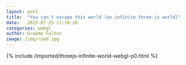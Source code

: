 ```yaml
---
layout: post
title:  "You can't escape this world (an infinite three.js world)"
date:   2015-07-25 11:34:20
categories: webgl
author: Graeme Fulton
image: /img/road.jpg
---
```

{% include /imported/threejs-infinite-world-webgl-p0.html %}
